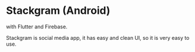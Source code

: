 # Stackgram (Android)

with Flutter and Firebase.

Stackgram is social media app, it has easy and clean UI, so it is very easy to use.
